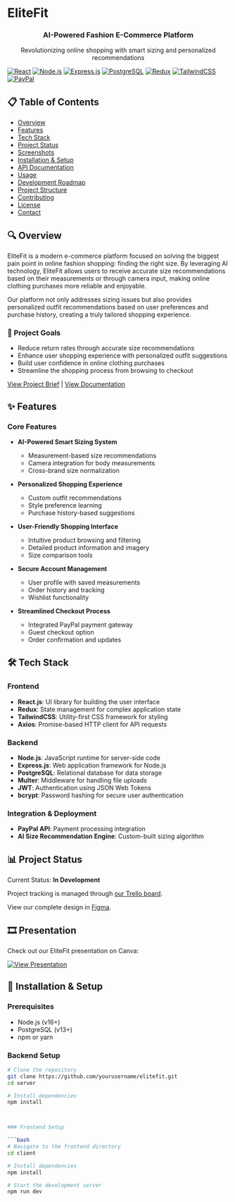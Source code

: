 # EliteFit

<div align="center">
  <h3>AI-Powered Fashion E-Commerce Platform</h3>
  <p>Revolutionizing online shopping with smart sizing and personalized recommendations</p>
</div>

[![React](https://img.shields.io/badge/React-20232A?style=for-the-badge&logo=react&logoColor=61DAFB)](https://reactjs.org/)
[![Node.js](https://img.shields.io/badge/Node.js-339933?style=for-the-badge&logo=nodedotjs&logoColor=white)](https://nodejs.org/)
[![Express.js](https://img.shields.io/badge/Express.js-000000?style=for-the-badge&logo=express&logoColor=white)](https://expressjs.com/)
[![PostgreSQL](https://img.shields.io/badge/PostgreSQL-316192?style=for-the-badge&logo=postgresql&logoColor=white)](https://www.postgresql.org/)
[![Redux](https://img.shields.io/badge/Redux-593D88?style=for-the-badge&logo=redux&logoColor=white)](https://redux.js.org/)
[![TailwindCSS](https://img.shields.io/badge/Tailwind_CSS-38B2AC?style=for-the-badge&logo=tailwind-css&logoColor=white)](https://tailwindcss.com/)
[![PayPal](https://img.shields.io/badge/PayPal-00457C?style=for-the-badge&logo=paypal&logoColor=white)](https://www.paypal.com/)

## 📋 Table of Contents

- [Overview](#overview)
- [Features](#features)
- [Tech Stack](#tech-stack)
- [Project Status](#project-status)
- [Screenshots](#screenshots)
- [Installation & Setup](#installation--setup)
- [API Documentation](#api-documentation)
- [Usage](#usage)
- [Development Roadmap](#development-roadmap)
- [Project Structure](#project-structure)
- [Contributing](#contributing)
- [License](#license)
- [Contact](#contact)

## 🔍 Overview

EliteFit is a modern e-commerce platform focused on solving the biggest pain point in online fashion shopping: finding the right size. By leveraging AI technology, EliteFit allows users to receive accurate size recommendations based on their measurements or through camera input, making online clothing purchases more reliable and enjoyable.

Our platform not only addresses sizing issues but also provides personalized outfit recommendations based on user preferences and purchase history, creating a truly tailored shopping experience.

### 🎯 Project Goals

- Reduce return rates through accurate size recommendations
- Enhance user shopping experience with personalized outfit suggestions
- Build user confidence in online clothing purchases
- Streamline the shopping process from browsing to checkout

[View Project Brief](https://docs.google.com/document/d/1sQ3_RplGdZeS_x_oVzdmPOceEUCqZifX/edit?usp=drive_link&ouid=114724255856720757008&rtpof=true&sd=true) | [View Documentation](https://docs.google.com/document/d/1ddz1Zpgcbstqpp9iJmwIqW12M9Jrcg_c/edit?usp=drive_link&ouid=114724255856720757008&rtpof=true&sd=true)

## ✨ Features

### Core Features

- **AI-Powered Smart Sizing System**
  - Measurement-based size recommendations
  - Camera integration for body measurements
  - Cross-brand size normalization

- **Personalized Shopping Experience**
  - Custom outfit recommendations
  - Style preference learning
  - Purchase history-based suggestions

- **User-Friendly Shopping Interface**
  - Intuitive product browsing and filtering
  - Detailed product information and imagery
  - Size comparison tools

- **Secure Account Management**
  - User profile with saved measurements
  - Order history and tracking
  - Wishlist functionality

- **Streamlined Checkout Process**
  - Integrated PayPal payment gateway
  - Guest checkout option
  - Order confirmation and updates

## 🛠️ Tech Stack

### Frontend
- **React.js**: UI library for building the user interface
- **Redux**: State management for complex application state
- **TailwindCSS**: Utility-first CSS framework for styling
- **Axios**: Promise-based HTTP client for API requests

### Backend
- **Node.js**: JavaScript runtime for server-side code
- **Express.js**: Web application framework for Node.js
- **PostgreSQL**: Relational database for data storage
- **Multer**: Middleware for handling file uploads
- **JWT**: Authentication using JSON Web Tokens
- **bcrypt**: Password hashing for secure user authentication

### Integration & Deployment
- **PayPal API**: Payment processing integration
- **AI Size Recommendation Engine**: Custom-built sizing algorithm

## 📊 Project Status

Current Status: **In Development**


Project tracking is managed through [our Trello board](https://trello.com/b/UkXEI35Z/elitefit).


View our complete design in [Figma](https://www.figma.com/design/55KZncNzTu1xf5Hy4gmtGb/Elitefit?node-id=0-1&p=f&t=osGJUpJr1D7vpUzX-0).


## 🎞️ Presentation

Check out our EliteFit presentation on Canva:

[![View Presentation](https://img.shields.io/badge/View%20Presentation-Canva-blue?logo=canva&style=for-the-badge)](https://www.canva.com/design/DAGlRorzBWI/EgCUHkBtwkRSFlgd3VBFwQ/edit)


## 🚀 Installation & Setup

### Prerequisites

- Node.js (v16+)
- PostgreSQL (v13+)
- npm or yarn

### Backend Setup

```bash
# Clone the repository
git clone https://github.com/yourusername/elitefit.git
cd server

# Install dependencies
npm install



### Frontend Setup

```bash
# Navigate to the frontend directory
cd client

# Install dependencies
npm install

# Start the development server
npm run dev


